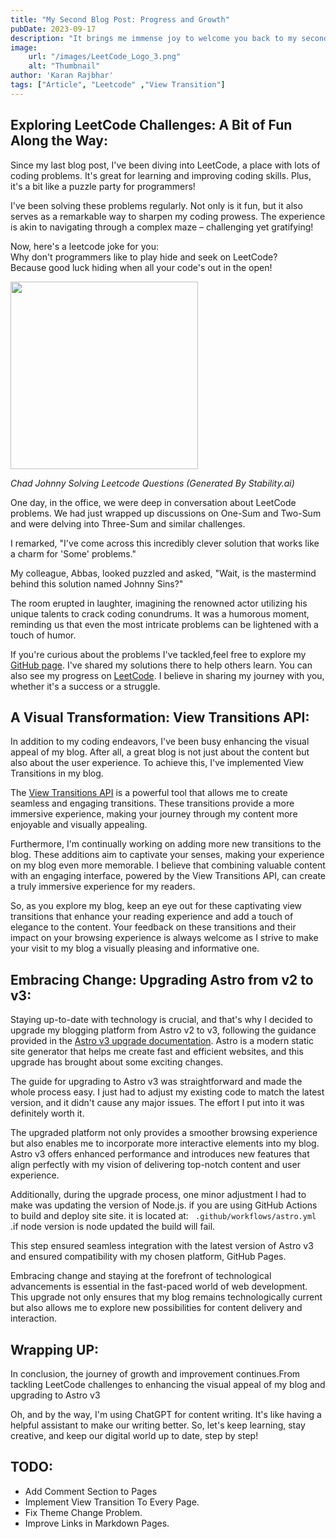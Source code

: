 ```yaml
---
title: "My Second Blog Post: Progress and Growth"
pubDate: 2023-09-17
description: "It brings me immense joy to welcome you back to my second blog post.In this post, I'd like to share with you some of the exciting things I've been up to since we last connected."
image:
    url: "/images/LeetCode_Logo_3.png"
    alt: "Thumbnail"
author: 'Karan Rajbhar'
tags: ["Article", "Leetcode" ,"View Transition"]
---
```


## Exploring LeetCode Challenges: A Bit of Fun Along the Way:

Since my last blog post, I've been diving into LeetCode, a place with lots of coding problems. It's great for learning and improving coding skills. Plus, it's a bit like a puzzle party for programmers!

I've been solving these problems regularly. Not only is it fun, but it also serves as a remarkable way to sharpen my coding prowess. The experience is akin to navigating through a complex maze – challenging yet gratifying!

Now, here's a leetcode joke for you:\
Why don't programmers like to play hide and seek on LeetCode?\
Because good luck hiding when all your code's out in the open!


<img src="/images/johnny-sins-coding.jpeg" width="300" height="300">
 
*Chad Johnny  Solving Leetcode Questions (Generated By Stability.ai)*

One day, in the office, we were deep in conversation about LeetCode problems. We had just wrapped up discussions on One-Sum and Two-Sum and were delving into Three-Sum and similar challenges.

I remarked, "I've come across this incredibly clever solution that works like a charm for 'Some' problems."

My colleague, Abbas, looked puzzled and asked, "Wait, is the mastermind behind this solution named Johnny Sins?"

The room erupted in laughter, imagining the renowned actor utilizing his unique talents to crack coding conundrums. It was a humorous moment, reminding us that even the most intricate problems can be lightened with a touch of humor.

If you're curious about the problems I've tackled,feel free to explore my [GitHub page](https://github.com/karan-rajbhar/leetcode-questions). I've shared my solutions there to help others learn.
You can also see my progress on [LeetCode](https://leetcode.com/karan_rajbhar/). I believe in sharing my journey with you, whether it's a success or a struggle.

## A Visual Transformation: View Transitions API:

In addition to my coding endeavors, I've been busy enhancing the visual appeal of my blog. After all, a great blog is not just about the content but also about the user experience. To achieve this, I've implemented View Transitions in my blog.

The [View Transitions API](https://developer.mozilla.org/en-US/docs/Web/API/View_Transitions_API) is a powerful tool that allows me to create seamless and engaging transitions. These transitions provide a more immersive experience, making your journey through my content more enjoyable and visually appealing.

Furthermore, I'm continually working on adding more new transitions to the blog. These additions aim to captivate your senses, making your experience on my blog even more memorable. I believe that combining valuable content with an engaging interface, powered by the View Transitions API, can create a truly immersive experience for my readers.

So, as you explore my blog, keep an eye out for these captivating view transitions that enhance your reading experience and add a touch of elegance to the content. Your feedback on these transitions and their impact on your browsing experience is always welcome as I strive to make your visit to my blog a visually pleasing and informative one.

## Embracing Change: Upgrading Astro from v2 to v3:

Staying up-to-date with technology is crucial, and that's why I decided to upgrade my blogging platform from Astro v2 to v3, following the guidance provided in the [Astro v3 upgrade documentation](https://docs.astro.build/en/guides/upgrade-to/v3/). Astro is a modern static site generator that helps me create fast and efficient websites, and this upgrade has brought about some exciting changes.

The guide for upgrading to Astro v3 was straightforward and made the whole process easy. I just had to adjust my existing code to match the latest version, and it didn't cause any major issues. The effort I put into it was definitely worth it.

The upgraded platform not only provides a smoother browsing experience but also enables me to incorporate more interactive elements into my blog. Astro v3 offers enhanced performance and introduces new features that align perfectly with my vision of delivering top-notch content and user experience.

Additionally, during the upgrade process, one minor adjustment I had to make was updating the version of Node.js. if you are using GitHub Actions to build and deploy site site. it is located at: ``` .github/workflows/astro.yml``` .if node version is node updated the build will fail.

This step ensured seamless integration with the latest version of Astro v3 and ensured compatibility with my chosen platform, GitHub Pages.

Embracing change and staying at the forefront of technological advancements is essential in the fast-paced world of web development. This upgrade not only ensures that my blog remains technologically current but also allows me to explore new possibilities for content delivery and interaction.




## Wrapping UP:
In conclusion, the journey of growth and improvement continues.From tackling LeetCode challenges to enhancing the visual appeal of my blog and upgrading to Astro v3

Oh, and by the way, I'm using ChatGPT for content writing. It's like having a helpful assistant to make our writing better. So, let's keep learning, stay creative, and keep our digital world up to date, step by step!

## TODO:
- Add Comment Section to Pages
- Implement View Transition To Every Page.
- Fix Theme Change Problem.
- Improve Links in Markdown Pages.

